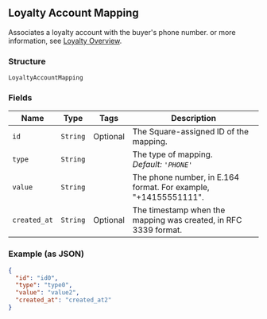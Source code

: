 ## Loyalty Account Mapping

Associates a loyalty account with the buyer's phone number.
or more information, see 
[Loyalty Overview](https://developer.squareup.com/docs/docs/loyalty/overview).

### Structure

`LoyaltyAccountMapping`

### Fields

| Name | Type | Tags | Description |
|  --- | --- | --- | --- |
| `id` | `String` | Optional | The Square-assigned ID of the mapping. |
| `type` | `String` |  | The type of mapping.<br>*Default: `'PHONE'`* |
| `value` | `String` |  | The phone number, in E.164 format. For example, "+14155551111". |
| `created_at` | `String` | Optional | The timestamp when the mapping was created, in RFC 3339 format. |

### Example (as JSON)

```json
{
  "id": "id0",
  "type": "type0",
  "value": "value2",
  "created_at": "created_at2"
}
```

